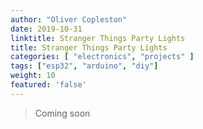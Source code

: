 ```yaml
---
author: "Oliver Copleston"
date: 2019-10-31
linktitle: Stranger Things Party Lights
title: Stranger Things Party Lights
categories: [ "electronics", "projects" ]
tags: ["esp32", "arduino", "diy"]
weight: 10
featured: 'false'
---
```


> Coming soon